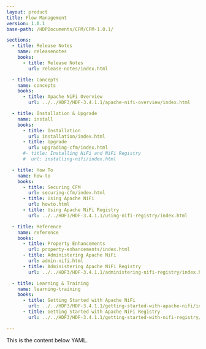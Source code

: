 ```yaml
---
layout: product
title: Flow Management
version: 1.0.1
base-path: /HDPDocuments/CFM/CFM-1.0.1/

sections:
  - title: Release Notes
    name: releasenotes
    books:
      - title: Release Notes
        url: release-notes/index.html

  - title: Concepts
    name: concepts
    books:
      - title: Apache NiFi Overview
        url: ../../HDF3/HDF-3.4.1.1/apache-nifi-overview/index.html

  - title: Installation & Upgrade
    name: install
    books:
      - title: Installation
        url: installation/index.html
      - title: Upgrade
        url: upgrading-cfm/index.html
      #- title: Installing NiFi and NiFi Registry
      #  url: installing-nifi/index.html

  - title: How To
    name: how-to
    books:
      - title: Securing CFM
        url: securing-cfm/index.html
      - title: Using Apache NiFi
        url: howto.html
      - title: Using Apache NiFi Registry
        url: ../../HDF3/HDF-3.4.1.1/using-nifi-registry/index.html

  - title: Reference
    name: reference
    books:
      - title: Property Enhancements
        url: property-enhancements/index.html
      - title: Administering Apache NiFi
        url: admin-nifi.html
      - title: Administering Apache NiFi Registry
        url: ../../HDF3/HDF-3.4.1.1/administering-nifi-registry/index.html

  - title: Learning & Training
    name: learning-training
    books:
      - title: Getting Started with Apache NiFi
        url: ../../HDF3/HDF-3.4.1.1/getting-started-with-apache-nifi/index.html
      - title: Getting Started with Apache NiFi Registry
        url: ../../HDF3/HDF-3.4.1.1/getting-started-with-nifi-registry/index.html

---
```


This is the content below YAML.
